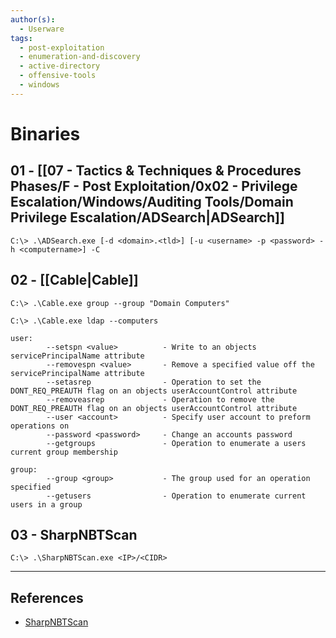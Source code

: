 ```yaml
---
author(s):
  - Userware
tags:
  - post-exploitation
  - enumeration-and-discovery
  - active-directory
  - offensive-tools
  - windows
---
```

# Binaries

## 01 - [[07 - Tactics & Techniques & Procedures Phases/F - Post Exploitation/0x02 - Privilege Escalation/Windows/Auditing Tools/Domain Privilege Escalation/ADSearch|ADSearch]]

```
C:\> .\ADSearch.exe [-d <domain>.<tld>] [-u <username> -p <password> -h <computername>] -C
```

## 02 - [[Cable|Cable]]

```
C:\> .\Cable.exe group --group "Domain Computers"

C:\> .\Cable.exe ldap --computers
```

```
user:
        --setspn <value>          - Write to an objects servicePrincipalName attribute
        --removespn <value>       - Remove a specified value off the servicePrincipalName attribute
        --setasrep                - Operation to set the DONT_REQ_PREAUTH flag on an objects userAccountControl attribute
        --removeasrep             - Operation to remove the DONT_REQ_PREAUTH flag on an objects userAccountControl attribute
        --user <account>          - Specify user account to preform operations on
        --password <password>     - Change an accounts password
        --getgroups               - Operation to enumerate a users current group membership

group:
        --group <group>           - The group used for an operation specified
        --getusers                - Operation to enumerate current users in a group
```

## 03 - SharpNBTScan

```
C:\> .\SharpNBTScan.exe <IP>/<CIDR>
```

---
## References

- [SharpNBTScan](https://github.com/BronzeTicket/SharpNBTScan)